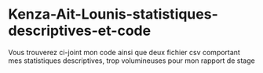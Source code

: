 # Kenza-Ait-Lounis-statistiques-descriptives-et-code
Vous trouverez ci-joint mon code ainsi que deux fichier csv comportant mes statistiques descriptives, trop volumineuses pour mon rapport de stage
